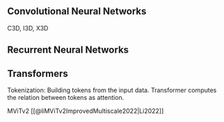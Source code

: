 ## Convolutional Neural Networks
C3D, I3D, X3D 




## Recurrent Neural Networks

## Transformers

Tokenization: Building tokens from the input data. Transformer computes the relation between tokens as attention. 

MViTv2 [[@liMViTv2ImprovedMultiscale2022|Li2022]]



